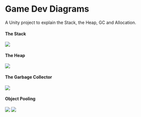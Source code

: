 # Game Dev Diagrams
A Unity project to explain the Stack, the Heap, GC and Allocation.

#### The Stack
![](https://github.com/ArturoNereu/StackAndHeap/blob/master/Recordings/StackAnimation.gif)

#### The Heap
![](https://github.com/ArturoNereu/StackAndHeap/blob/master/Recordings/HeapAnimation.gif)

#### The Garbage Collector
![](https://github.com/ArturoNereu/StackAndHeap/blob/master/Recordings/GarbageCollectorAnimation.gif)

#### Object Pooling
![](https://github.com/ArturoNereu/StackAndHeap/blob/master/Recordings/NonPoolAnimation.gif)
![](https://github.com/ArturoNereu/StackAndHeap/blob/master/Recordings/PoolAnimation.gif)
